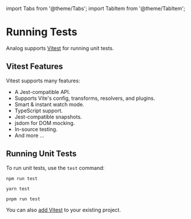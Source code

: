 import Tabs from '@theme/Tabs';
import TabItem from '@theme/TabItem';

# Running Tests

Analog supports [Vitest](https://vitest.dev) for running unit tests.

## Vitest Features

Vitest supports many features:

- A Jest-compatible API.
- Supports Vite's config, transforms, resolvers, and plugins.
- Smart & instant watch mode.
- TypeScript support.
- Jest-compatible snapshots.
- jsdom for DOM mocking.
- In-source testing.
- And more ...

## Running Unit Tests

To run unit tests, use the `test` command:

<Tabs groupId="package-manager">
  <TabItem value="npm">

```shell
npm run test
```

  </TabItem>

  <TabItem label="Yarn" value="yarn">

```shell
yarn test
```

  </TabItem>

  <TabItem value="pnpm">

```shell
pnpm run test
```

  </TabItem>
</Tabs>

You can also [add Vitest](/docs/features/testing/vitest) to your existing project.
